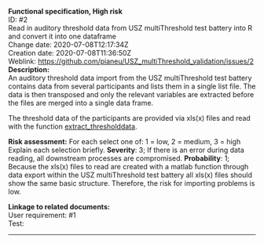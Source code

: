 **Functional specification, High risk**  
ID: #2  
Read in auditory threshold data from USZ multiThreshold test battery into R and convert it into one dataframe  
Change date: 2020-07-08T12:17:34Z  
Creation date: 2020-07-08T11:36:50Z  
Weblink: https://github.com/pianeu/USZ_multiThreshold_validation/issues/2  
**Description:**  
An auditory threshold data import from the USZ multiThreshold test battery contains data from several participants and lists them in a single list file. The data is then transposed and only the relevant variables are extracted before the files are merged into a single data frame. 

The threshold data of the participants are provided via xls(x) files and read with the function [extract_thresholddata](https://github.com/pianeu/USZ_multiThreshold/blob/master/auddata/R/extract_thresholddata.R).

**Risk assessment:**
For each select one of: 1 = low, 2 = medium, 3 = high
Explain each selection briefly.
**Severity**: 3; If there is an error during data reading, all downstream processes are compromised.
**Probability**: 1; Because the xls(x) files to read are created with a matlab function through data export within the USZ multiThreshold test battery all xls(x) files should show the same basic structure. Therefore, the risk for importing problems is low. 

**Linkage to related documents:**  
User requirement: #1  
Test: 



---
